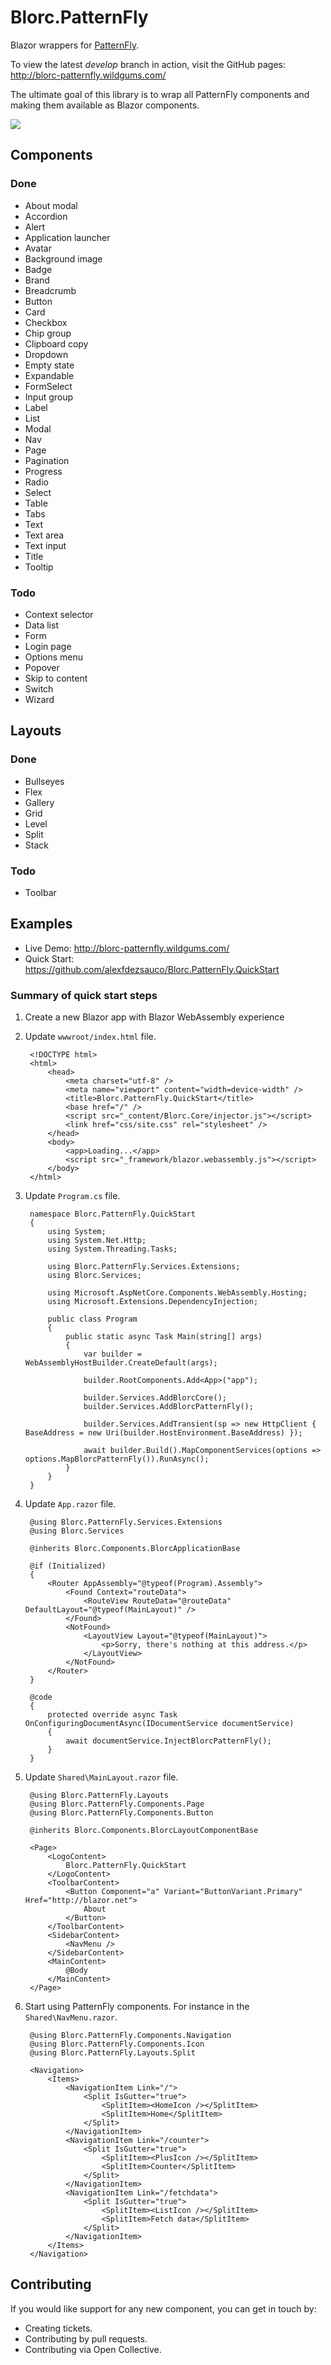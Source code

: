 # Blorc.PatternFly

Blazor wrappers for [PatternFly](https://www.patternfly.org/).

To view the latest *develop* branch in action, visit the GitHub pages: http://blorc-patternfly.wildgums.com/

The ultimate goal of this library is to wrap all PatternFly components and making them available as Blazor components.

![](design/image.png)

## Components

### Done

- About modal
- Accordion
- Alert
- Application launcher
- Avatar
- Background image
- Badge
- Brand
- Breadcrumb
- Button
- Card
- Checkbox
- Chip group
- Clipboard copy
- Dropdown
- Empty state
- Expandable
- FormSelect
- Input group
- Label
- List
- Modal
- Nav
- Page
- Pagination
- Progress
- Radio
- Select
- Table
- Tabs
- Text
- Text area
- Text input
- Title
- Tooltip

### Todo

- Context selector
- Data list
- Form
- Login page
- Options menu
- Popover
- Skip to content
- Switch
- Wizard

## Layouts

### Done

- Bullseyes
- Flex
- Gallery
- Grid
- Level
- Split
- Stack

### Todo

- Toolbar

## Examples

- Live Demo: http://blorc-patternfly.wildgums.com/
- Quick Start: https://github.com/alexfdezsauco/Blorc.PatternFly.QuickStart

### Summary of quick start steps

1) Create a new Blazor app with Blazor WebAssembly experience
2) Update `wwwroot/index.html` file.

        <!DOCTYPE html>
        <html>
            <head>
                <meta charset="utf-8" />
                <meta name="viewport" content="width=device-width" />
                <title>Blorc.PatternFly.QuickStart</title>
                <base href="/" />
                <script src="_content/Blorc.Core/injector.js"></script>
                <link href="css/site.css" rel="stylesheet" />
            </head>
            <body>
                <app>Loading...</app>
                <script src="_framework/blazor.webassembly.js"></script>
            </body>
        </html>

3) Update `Program.cs` file.

        namespace Blorc.PatternFly.QuickStart
        {
            using System;
            using System.Net.Http;
            using System.Threading.Tasks;

            using Blorc.PatternFly.Services.Extensions;
            using Blorc.Services;

            using Microsoft.AspNetCore.Components.WebAssembly.Hosting;
            using Microsoft.Extensions.DependencyInjection;

            public class Program
            {
                public static async Task Main(string[] args)
                {
                    var builder = WebAssemblyHostBuilder.CreateDefault(args);

                    builder.RootComponents.Add<App>("app");

                    builder.Services.AddBlorcCore();
                    builder.Services.AddBlorcPatternFly();
                    
                    builder.Services.AddTransient(sp => new HttpClient { BaseAddress = new Uri(builder.HostEnvironment.BaseAddress) });

                    await builder.Build().MapComponentServices(options => options.MapBlorcPatternFly()).RunAsync();
                }
            }
        }

4) Update `App.razor` file.

        @using Blorc.PatternFly.Services.Extensions
        @using Blorc.Services

        @inherits Blorc.Components.BlorcApplicationBase

        @if (Initialized)
        {
            <Router AppAssembly="@typeof(Program).Assembly">
                <Found Context="routeData">
                    <RouteView RouteData="@routeData" DefaultLayout="@typeof(MainLayout)" />
                </Found>
                <NotFound>
                    <LayoutView Layout="@typeof(MainLayout)">
                        <p>Sorry, there's nothing at this address.</p>
                    </LayoutView>
                </NotFound>
            </Router>
        }

        @code
        {
            protected override async Task OnConfiguringDocumentAsync(IDocumentService documentService)
            {
                await documentService.InjectBlorcPatternFly();
            }
        }

5) Update `Shared\MainLayout.razor` file.

        @using Blorc.PatternFly.Layouts
        @using Blorc.PatternFly.Components.Page
        @using Blorc.PatternFly.Components.Button

        @inherits Blorc.Components.BlorcLayoutComponentBase

        <Page>
            <LogoContent>
                Blorc.PatternFly.QuickStart
            </LogoContent>
            <ToolbarContent>
                <Button Component="a" Variant="ButtonVariant.Primary" Href="http://blazor.net">
                    About
                </Button>
            </ToolbarContent>
            <SidebarContent>
                <NavMenu />
            </SidebarContent>
            <MainContent>
                @Body
            </MainContent>
        </Page>
        
6) Start using PatternFly components. For instance in the `Shared\NavMenu.razor`.

        @using Blorc.PatternFly.Components.Navigation
        @using Blorc.PatternFly.Components.Icon
        @using Blorc.PatternFly.Layouts.Split

        <Navigation>
            <Items>
                <NavigationItem Link="/">
                    <Split IsGutter="true">
                        <SplitItem><HomeIcon /></SplitItem>
                        <SplitItem>Home</SplitItem>
                    </Split>
                </NavigationItem>
                <NavigationItem Link="/counter">
                    <Split IsGutter="true">
                        <SplitItem><PlusIcon /></SplitItem>
                        <SplitItem>Counter</SplitItem>
                    </Split>
                </NavigationItem>
                <NavigationItem Link="/fetchdata">
                    <Split IsGutter="true">
                        <SplitItem><ListIcon /></SplitItem>
                        <SplitItem>Fetch data</SplitItem>
                    </Split>
                </NavigationItem>
            </Items>
        </Navigation>


## Contributing

If you would like support for any new component, you can get in touch by:

- Creating tickets.
- Contributing by pull requests.
- Contributing via Open Collective.
